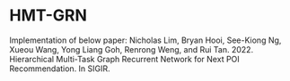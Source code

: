 # HMT-GRN

Implementation of below paper:
Nicholas Lim, Bryan Hooi, See-Kiong Ng, Xueou Wang, Yong Liang Goh, Renrong
Weng, and Rui Tan. 2022. Hierarchical Multi-Task Graph Recurrent Network for Next POI Recommendation. In SIGIR.
